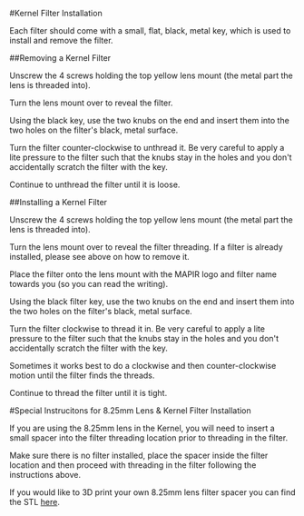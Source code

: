 #Kernel Filter Installation

Each filter should come with a small, flat, black, metal key, which is used to install and remove the filter.

##Removing a Kernel Filter

Unscrew the 4 screws holding the top yellow lens mount (the metal part the lens is threaded into).

Turn the lens mount over to reveal the filter.

Using the black key, use the two knubs on the end and insert them into the two holes on the filter's black, metal surface.

Turn the filter counter-clockwise to unthread it. Be very careful to apply a lite pressure to the filter such that the knubs stay in the holes and you don't accidentally scratch the filter with the key.

Continue to unthread the filter until it is loose.

##Installing a Kernel Filter

Unscrew the 4 screws holding the top yellow lens mount (the metal part the lens is threaded into).

Turn the lens mount over to reveal the filter threading. If a filter is already installed, please see above on how to remove it.

Place the filter onto the lens mount with the MAPIR logo and filter name towards you (so you can read the writing).

Using the black filter key, use the two knubs on the end and insert them into the two holes on the filter's black, metal surface.

Turn the filter clockwise to thread it in. Be very careful to apply a lite pressure to the filter such that the knubs stay in the holes and you don't accidentally scratch the filter with the key.

Sometimes it works best to do a clockwise and then counter-clockwise motion until the filter finds the threads.

Continue to thread the filter until it is tight.



#Special Instrucitons for 8.25mm Lens & Kernel Filter Installation

If you are using the 8.25mm lens in the Kernel, you will need to insert a small spacer into the filter threading location prior to threading in the filter.

Make sure there is no filter installed, place the spacer inside the filter location and then proceed with threading in the filter following the instructions above.

If you would like to 3D print your own 8.25mm lens filter spacer you can find the STL [here](http://docs.peauproductions.com/kernel/3d_models/825_spacer_1.0mm.STL).